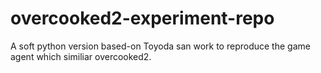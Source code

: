 # overcooked2-experiment-repo
A soft python version based-on Toyoda san work to reproduce the game agent which similiar overcooked2. 
